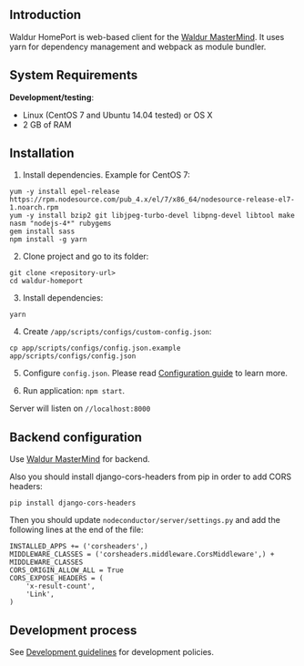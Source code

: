 ## Introduction

Waldur HomePort is web-based client for the [Waldur MasterMind][4].
It uses yarn for dependency management and webpack as module bundler.

## System Requirements

__Development/testing__:

- Linux (CentOS 7 and Ubuntu 14.04 tested) or OS X
- 2 GB of RAM

## Installation


1. Install dependencies. Example for CentOS 7:
```
yum -y install epel-release https://rpm.nodesource.com/pub_4.x/el/7/x86_64/nodesource-release-el7-1.noarch.rpm
yum -y install bzip2 git libjpeg-turbo-devel libpng-devel libtool make nasm "nodejs-4*" rubygems
gem install sass
npm install -g yarn
```

2. Clone project and go to its folder:
```
git clone <repository-url>
cd waldur-homeport
```

3. Install dependencies:
```
yarn
```

4. Create `/app/scripts/configs/custom-config.json`:
```
cp app/scripts/configs/config.json.example app/scripts/configs/config.json
```

5. Configure `config.json`. Please read [Configuration guide](docs/config.md) to learn more.

6. Run application: `npm start`.

Server will listen on `//localhost:8000`

## Backend configuration

Use [Waldur MasterMind][4] for backend.

Also you should install django-cors-headers from pip in order to add CORS headers:

```
pip install django-cors-headers
```

Then you should update `nodeconductor/server/settings.py` and add the following 
lines at the end of the file:

```
INSTALLED_APPS += ('corsheaders',)
MIDDLEWARE_CLASSES = ('corsheaders.middleware.CorsMiddleware',) + MIDDLEWARE_CLASSES
CORS_ORIGIN_ALLOW_ALL = True
CORS_EXPOSE_HEADERS = (
    'x-result-count',
    'Link',
)
```

## Development process

See [Development guidelines](docs/development_guideline.md) for development policies.

[1]: http://bower.io
[2]: http://gruntjs.com
[4]: https://github.com/opennode/nodeconductor-assembly-waldur
